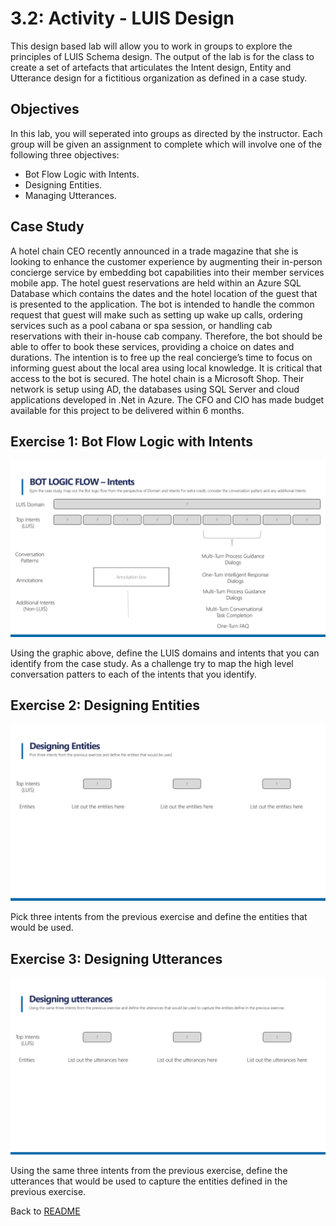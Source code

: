 # 3.2: Activity - LUIS Design 

This design based lab will allow you to work in groups to explore the principles of LUIS Schema design. The output of the lab is for the class to create a set of artefacts that articulates the Intent design, Entity and Utterance design for a fictitious organization as defined in a case study.


## Objectives
In this lab, you will seperated into groups as directed by the instructor. Each group will be given an assignment to complete which will involve one of the following three objectives:

- Bot Flow Logic with Intents.
- Designing Entities.
- Managing Utterances.


## Case Study

A hotel chain CEO recently announced in a trade magazine that she is looking to enhance the customer experience by augmenting their in-person concierge service by embedding bot capabilities into their member services mobile app. The hotel guest reservations are held within an Azure SQL Database which contains the dates and the hotel location of the guest that is presented to the application. The bot is intended to handle the common request that guest will make such as setting up wake up calls, ordering services such as a pool cabana or spa session, or handling cab reservations with their in-house cab company. Therefore, the bot should be able to offer to book these services, providing a choice on dates and durations. The intention is to free up the real concierge’s time to focus on informing guest about the local area using local knowledge. It is critical that access to the bot is secured. The hotel chain is a Microsoft Shop. Their network is setup using AD, the databases using SQL Server and cloud applications developed in .Net in Azure. The CFO and CIO has made budget available for this project to be delivered within 6 months.


## Exercise 1: Bot Flow Logic with Intents

![Defining a Bot Personality Profile](./resources/assets/sess_3.1_Lab_1.1.jpg)

Using the graphic above, define the LUIS domains and intents that you can identify from the case study. As a challenge try to map the high level conversation patters to each of the intents that you identify.


## Exercise 2: Designing Entities 

![Designing Entities ](./resources/assets/sess_3.1_Lab_1.2.jpg)

Pick three intents from the previous exercise and define the entities that would be used. 


## Exercise 3: Designing Utterances

![Designing Utterances](./resources/assets/sess_3.1_Lab_1.3.jpg)

Using the same three intents from the previous exercise, define the utterances that would be used to capture the entities defined in the previous exercise. 

Back to [README](./0_README.md)